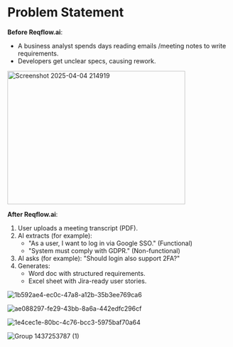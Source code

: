 # Problem Statement
**Before Reqflow.ai**:  
- A business analyst spends days reading emails
/meeting notes to write requirements.  
- Developers get unclear specs, causing rework.
 <img src="https://github.com/user-attachments/assets/0219df09-9198-4479-8dd8-f2aba095e1f8" alt="Screenshot 2025-04-04 214919" width="400" height="300">
 
**After Reqflow.ai**:  
1. User uploads a meeting transcript (PDF).  
2. AI extracts (for example): 
   - "As a user, I want to log in via Google SSO." (Functional)  
   - "System must comply with GDPR." (Non-functional)  
3. AI asks (for example): "Should login also support 2FA?"  
4. Generates:  
   - Word doc with structured requirements.  
   - Excel sheet with Jira-ready user stories.
   
![1b592ae4-ec0c-47a8-a12b-35b3ee769ca6](https://github.com/user-attachments/assets/1c72fc48-afd3-4b1c-b8fc-d7ba455c8c94)

![ae088297-fe29-43bb-8a6a-442edfc296cf](https://github.com/user-attachments/assets/20e07d98-eaac-4c01-98a2-d269bc0c4738)

![1e4cec1e-80bc-4c76-bcc3-5975baf70a64](https://github.com/user-attachments/assets/d531f71e-ed85-49d1-9971-e038199fb770)

![Group 1437253787 (1)](https://github.com/user-attachments/assets/85090cda-8cd8-49e0-9487-905ac615f0b6)
